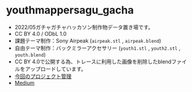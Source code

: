 # youthmappersagu_gacha
* 2022/05ガチャガチャハッカソン制作物データ置き場です。
* CC BY 4.0 / ODbL 1.0
* 課題テーマ制作：Sony Airpeak (`airpeak.stl` , `airpeak.blend`)
* 自由テーマ制作：バックミラーアクセサリー (`youth1.stl` , `youth2.stl` , `youth.blend`)
* CC BY 4.0で公開する為、トレースに利用した画像を削除したblendファイルをアップロードしています。
* [今回のプロジェクト管理](https://github.com/furuhashilab/youthmappers4agu/projects/9)
* [Medium](https://medium.com/furuhashilab/%E3%82%AC%E3%83%81%E3%83%A3%E3%82%AC%E3%83%81%E3%83%A3%E3%83%8F%E3%83%83%E3%82%AB%E3%82%BD%E3%83%B3-5-24-31-4dcd1750226c)
